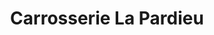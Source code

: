 ---
title: "Carrosserie La Pardieu"
url: /clermont-ferrand/carrosserie-la-pardieu/
shop: réparation de voitures
---